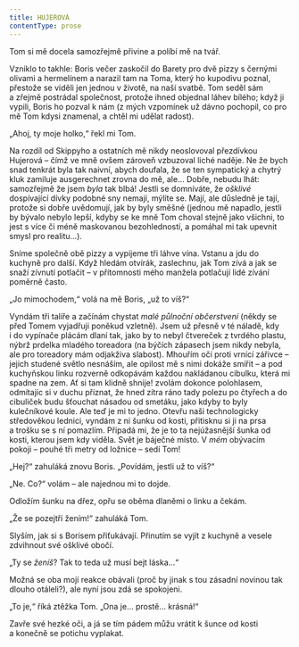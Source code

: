 ```yaml
---
title: HUJEROVÁ
contentType: prose
---
```


  

Tom si mě docela samozřejmě přivine a políbí mě na tvář.

Vzniklo to takhle: Boris večer zaskočil do Barety pro dvě pizzy s černými olivami a hermelínem a narazil tam na Toma, který ho kupodivu poznal, přestože se viděli jen jednou v životě, na naší svatbě. Tom seděl sám a zřejmě postrádal společnost, protože ihned objednal láhev bílého; když ji vypili, Boris ho pozval k nám (z mých vzpomínek už dávno pochopil, co pro mě Tom kdysi znamenal, a chtěl mi udělat radost).

„Ahoj, ty moje holko,“ řekl mi Tom.

Na rozdíl od Skippyho a ostatních mě nikdy neoslovoval přezdívkou Hujerová – čímž ve mně ovšem zároveň vzbuzoval liché naděje. Ne že bych snad tenkrát byla tak naivní, abych doufala, že se ten sympatický a chytrý kluk zamiluje ausgerechnet zrovna do mě, ale… Dobře, nebudu lhát: samozřejmě že jsem _byla_ tak blbá! Jestli se domníváte, že _ošklivé_ dospívající dívky podobné sny nemají, mýlíte se. Mají, ale důsledně je tají, protože si dobře uvědomují, jak by byly směšné (jednou mě napadlo, jestli by bývalo nebylo lepší, kdyby se ke mně Tom choval stejně jako všichni, to jest s více či méně maskovanou bezohledností, a pomáhal mi tak upevnit smysl pro realitu…).

Sníme společně obě pizzy a vypijeme tři láhve vína. Vstanu a jdu do kuchyně pro další. Když hledám otvírák, zaslechnu, jak Tom zívá a jak se snaží zívnutí potlačit – v přítomnosti mého manžela potlačují lidé zívání poměrně často.

„Jo mimochodem,“ volá na mě Boris, „už to víš?“

Vyndám tři talíře a začínám chystat _malé půlnoční občerstvení_ (někdy se před Tomem vyjadřuji poněkud vzletně). Jsem už přesně v té náladě, kdy i do vypínače plácám dlaní tak, jako by to nebyl čtvereček z tvrdého plastu, nýbrž prdelka mladého toreadora (na býčích zápasech jsem nikdy nebyla, ale pro toreadory mám odjakživa slabost). Mhouřím oči proti vrnící zářivce – jejich studené světlo nesnáším, ale opilost mě s nimi dokáže smířit – a pod kuchyňskou linku rozverně odkopávám každou nakládanou cibulku, která mi spadne na zem. Ať si tam klidně shnije! zvolám dokonce polohlasem, odmítajíc si v duchu přiznat, že hned zítra ráno tady polezu po čtyřech a do cibuliček budu šťouchat násadou od smetáku, jako kdyby to byly kulečníkové koule. Ale teď je mi to jedno. Otevřu naši technologicky středověkou lednici, vyndám z ní šunku od kosti, přitisknu si ji na prsa a trošku se s ní pomazlím. Připadá mi, že je to ta nejúžasnější šunka od kosti, kterou jsem kdy viděla. Svět je báječné místo. V _mém_ obývacím pokoji – pouhé tři metry od ložnice – sedí Tom!

„Hej?“ zahuláká znovu Boris. „Povídám, jestli už to víš?“

„Ne. Co?“ volám – ale najednou mi to dojde.

Odložím šunku na dřez, opřu se oběma dlaněmi o linku a čekám.

„Že se pozejtří žením!“ zahuláká Tom.

Slyším, jak si s Borisem přiťukávají. Přinutím se vyjít z kuchyně a vesele zdvihnout své ošklivé obočí.

„Ty se _ženíš_? Tak to teda už musí bejt láska…“

Možná se oba mojí reakce obávali (proč by jinak s tou zásadní novinou tak dlouho otáleli?), ale nyní jsou zdá se spokojeni.

„To je,“ říká ztěžka Tom. „Ona je… prostě… krásná!“

Zavře své hezké oči, a já se tím pádem můžu vrátit k šunce od kosti a konečně se potichu vyplakat.
